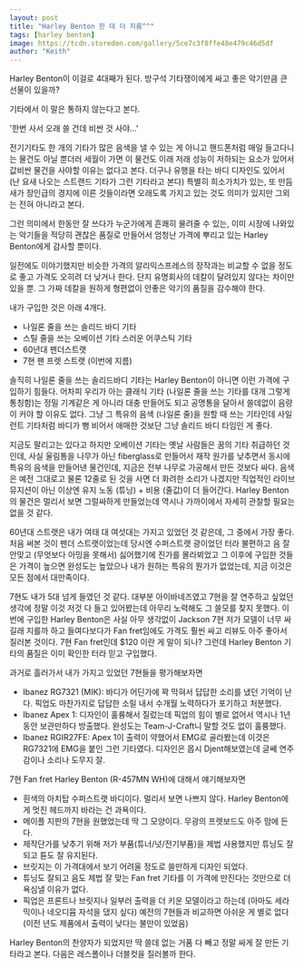 ```yaml
---
layout: post
title: "Harley Benton 한 대 더 지름^^"
tags: [harley benton]
image: https://tcdn.storeden.com/gallery/5ce7c3f8ffe48e479c46d5df
author: "Keith"
---
```


Harley Benton이 이걸로 4대째가 된다. 방구석 기타쟁이에게 싸고 좋은 악기만큼 큰 선물이 있을까? 

기타에서 이 말은 통하지 않는다고 본다.

'한번 사서 오래 쓸 건데 비싼 것 사야...'

전기기타도 한 개의 기타가 많은 음색을 낼 수 있는 게 아니고 핸드폰처럼 매일 들고다니는 물건도 아닐 뿐더러 세월이 가면 이 물건도 이래 저래 성능이 저하되는 요소가 있어서 값비싼 물건을 사야할 이유는 없다고 본다. 더구나 유행을 타는 바디 디자인도 있어서 (난 요새 나오는 스트랜드 기타가 그런 기타라고 본다) 특별히 희소가치가 있는, 또 만듬새가 장인급의 경지에 이른 것들이라면 오래도록 가지고 있는 것도 의미가 있지만 그외는 전혀 아니라고 본다. 

그런 의미에서 한동안 잘 쓰다가 누군가에게 흔쾌히 물려줄 수 있는, 이미 시장에 나와있는 악기들을 적당히 괜찮은 품질로 만들어서 엄청난 가격에 뿌리고 있는 Harley Benton에게 감사할 뿐이다.

일전에도 이야기했지만 비슷한 가격의 알리익스프레스의 장작과는 비교할 수 없을 정도로 좋고 가격도 오히려 더 낮거나 한다. 단지 유명회사의 데칼이 달려있지 않다는 차이만 있을 뿐. 그 가짜 데칼을 원하게 형편없이 안좋은 악기의 품질을 감수해야 한다. 

내가 구입한 것은 아래 4개다.
- 나일론 줄을 쓰는 솔리드 바디 기타
- 스틸 줄을 쓰는 오베이션 기타 스러운 어쿠스틱 기타
- 60년대 펜더스트랫 
- 7현 팬 프렛 스트랫 (이번에 지름)

솔직히 나일론 줄을 쓰는 솔리드바디 기타는 Harley Benton이 아니면 이런 가격에 구입하기 힘들다. 어차피 우리가 아는 클래식 기타 (나일론 줄을 쓰는 기타를 대개 그렇게 통칭함)는 정밀 기계같은 게 아니라 대충 만들어도 되고 공명통을 달아서 쓸데없이 음량이 커야 할 이유도 없다. 그냥 그 특유의 음색 (나일론 줄)을 원할 때 쓰는 기타인데 사일런트 기타처럼 바디가 뻥 비어서 애매한 것보단 그냥 솔리드 바디 타임인 게 좋다. 

지금도 팔리고는 있다고 하지만 오베이션 기타는 옛날 사람들은 꿈의 기타 취급하던 것인데, 사실 울림통을 나무가 아닌 fiberglass로 만들어서 재작 원가를 낮추면서 동시에 특유의 음색을 만들어낸 물건인데, 지금은 전부 나무로 가공해서 만든 것보다 싸다. 음색은 예전 그대로고 물론 12줄로 된 것을 사면 더 화려한 소리가 나겠지만 직업적인 라이브 뮤지션이 아닌 이상엔 유지 노동 (튜닝) + 비용 (줄값)이 더 들어간다. Harley Benton의 물건은 멀리서 보면 그럴싸하게 만들었는데 역시나 가까이에서 자세히 관찰할 필요는 없을 것 같다. 

60년대 스트랫은 내가 여태 대 여섯대는 가지고 있었던 것 같은데, 그 중에서 가장 좋다. 처음 써본 것이 펜더 스트랫이었는데 당시엔 수퍼스트랫 광이었던 터라 불편하고 음 잘 안맞고 (무엇보다 아밍을 못해서) 싫어했기에 진가를 몰라뵈었고 그 이후에 구입한 것들은 가격이 높으면 완성도는 높았으나 내가 원하는 특유의 뭔가가 없었는데, 지금 이것은 모든 점에서 대만족이다.

7현도 내가 5대 넘게 들였던 것 같다. 대부분 아이바네즈였고 7현을 잘 연주하고 싶었던 생각에 정말 이것 저것 다 들고 있어봤는데 아무리 노력해도 그 쓸모를 찾지 못했다. 이번에 구입한 Harley Benton은 사실 아무 생각없이 Jackson 7현 저가 모델이 너무 싸길래 지를까 하고 들여다보다가 Fan fret임에도 가격도 훨씬 싸고 리뷰도 아주 좋아서 질러본 것이다. 7현 Fan fret인데 $120 이란 게 말이 되나? 그런데 Harley Benton 기타의 품질은 이미 확인한 터라 믿고 구입했다. 

과거로 흘러가서 내가 가지고 있었던 7현들을 평가해보자면
- Ibanez RG7321 (MIK): 바디가 어딘가에 꽉 막혀서 답답한 소리를 냈던 기억이 난다. 픽업도 마찬가지로 답답한 소릴 내서 수개월 노력하다가 포기하고 처분했다. 
- Ibanez Apex 1: 디자인이 훌륭해서 질렀는데 픽업의 힘이 별로 없어서 역시나 1년 동안 보관만하다 방출했다. 완성도는 Team-J-Craft니 말할 것도 없이 훌륭했다.
- Ibanez RGIR27FE: Apex 1이 출력이 약했어서 EMG로 골라봤는데 이것은 RG7321에 EMG을 붙인 그런 기타였다. 디자인은 몹시 Djent해보였는데 글쎄 연주감이나 소리나 도무지 잘.

7현 Fan fret Harley Benton (R-457MN WH)에 대해서 얘기해보자면
- 흰색의 아치탑 수퍼스트랫 바디이다. 멀리서 보면 나쁘지 않다. Harley Benton에게 멋진 헤드까지 바라는 건 과욕이다. 
- 메이플 지판의 7현을 원했었는데 딱 그 모양이다. 무광의 프렛보드도 아주 맘에 든다.
- 제작단가를 낮추기 위해 저가 부품(튜너/넛/전기부품)을 제법 사용했지만 튜닝도 잘 되고 튠도 잘 유지된다. 
- 브릿지는 이 가격대에서 보기 어려울 정도로 쓸만하게 디자인 되었다.
- 튜닝도 잘되고 음도 제법 잘 맞는 Fan fret 기타를 이 가격에 만진다는 것만으로 더 욕심낼 이유가 없다.
- 픽업은 프론트나 브릿지나 일부러 출력을 더 키운 모델이라고 하는데 (아마도 세라믹이나 네오디뮴 자석을 댔지 싶다) 예전의 7현들과 비교하면 아쉬운 게 별로 없다 (이전 년도 제품에서 출력이 낮다는 불만이 있었음)

Harley Benton의 찬양자가 되었지만 딱 쓸데 없는 거품 다 빼고 정말 싸게 잘 만든 기타라고 본다. 다음은 레스폴이나 더블컷을 질러볼까 한다. 